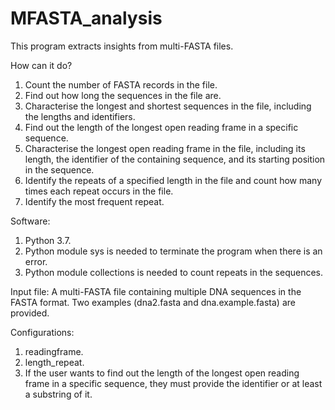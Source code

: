 # MFASTA_analysis
This program extracts insights from multi-FASTA files.

How can it do?
1. Count the number of FASTA records in the file.
2. Find out how long the sequences in the file are.
3. Characterise the longest and shortest sequences in the file, including the lengths and identifiers.
4. Find out the length of the longest open reading frame in a specific sequence.
5. Characterise the longest open reading frame in the file, including its length, the identifier of the containing sequence, and its starting position in the sequence.
6. Identify the repeats of a specified length in the file and count how many times each repeat occurs in the file.
7. Identify the most frequent repeat.

Software:
1. Python 3.7.
2. Python module sys is needed to terminate the program when there is an error.
3. Python module collections is needed to count repeats in the sequences.

Input file: A multi-FASTA file containing multiple DNA sequences in the FASTA format. Two examples (dna2.fasta and dna.example.fasta) are provided.

Configurations:
1. readingframe.
2. length_repeat.
3. If the user wants to find out the length of the longest open reading frame in a specific sequence, they must provide the identifier or at least a substring of it.
